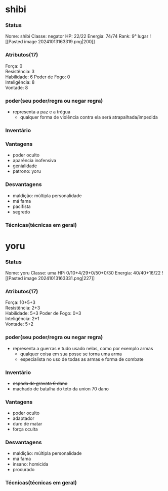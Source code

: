 
# shibi
### Status
Nome: shibi
Classe: negator
HP: 22/22
Energia: 74/74 
Rank: 9° lugar
![[Pasted image 20241013163319.png|200]]
### Atributos(17) 
Força: 0   
Resistência: 3    
Habilidade: 6
Poder de Fogo: 0  
Inteligência: 8  
Vontade: 8  
### poder(seu poder/regra ou negar regra)
- representa a paz e a trégua
	- qualquer forma de violência contra ela será atrapalhada/impedida
### Inventário  


### Vantagens
- poder oculto
- aparência inofensiva
- genialidade
- patrono: yoru

### Desvantagens 
- maldição: múltipla personalidade
- má fama
- pacifista
- segredo

### Técnicas(técnicas em geral)


# yoru
### Status
Nome: yoru
Classe: uma
HP: 0/10+4/29+0/50+0/30
Energia: 40/40+16/22 
![[Pasted image 20241013163331.png|227]]
### Atributos(17) 
Força: 10+5+3   
Resistência: 2+3    
Habilidade: 5+3
Poder de Fogo: 0+3  
Inteligência: 2+1  
Vontade: 5+2  

### poder(seu poder/regra ou negar regra)
- representa a guerras e tudo usado nelas, como por exemplo armas
	- qualquer coisa em sua posse se torna uma arma
	- especialista no uso de todas as armas e forma de combate

### Inventário  
- ~~espada de gravata 6 dano~~
- machado de batalha do teto da union 70 dano


### Vantagens
- poder oculto
- adaptador
- duro de matar
- força oculta

### Desvantagens 
- maldição: múltipla personalidade
- má fama
- insano: homicida
- procurado

### Técnicas(técnicas em geral)